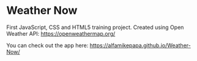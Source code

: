# Weather Now

First JavaScript, CSS and HTML5 training project.
Created using Open Weather API: https://openweathermap.org/

You can check out the app here: https://alfamikepapa.github.io/Weather-Now/
